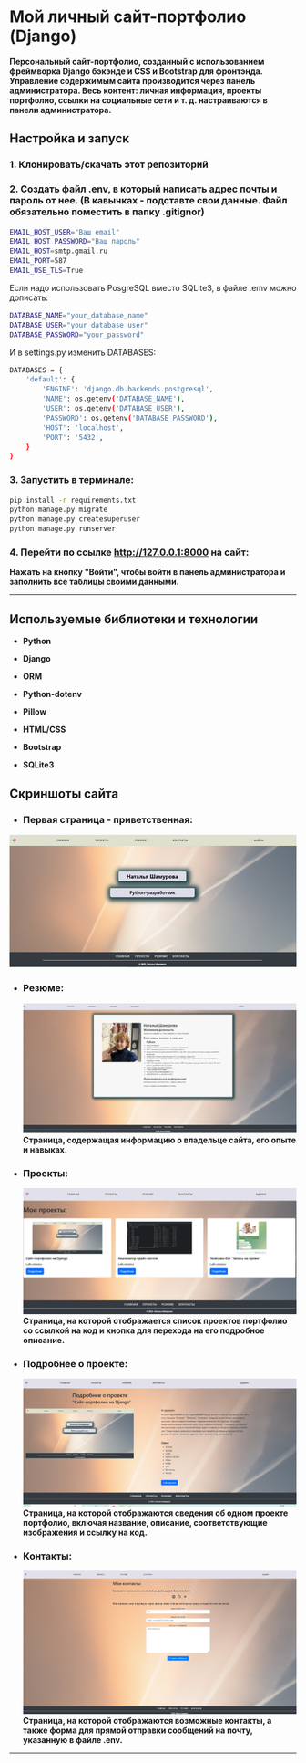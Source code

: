 # Мой личный сайт-портфолио (Django)

 **Персональный сайт-портфолио, созданный с использованием фреймворка Django
 бэкэнде и CSS и Bootstrap для фронтэнда. Управление содержимым сайта производится через панель администратора. Весь контент: личная информация, проекты портфолио, ссылки на социальные сети и т. д. настраиваются в панели администратора.**
## Настройка и запуск 

 ### 1. Клонировать/скачать этот репозиторий
### 2. Создать файл .env, в который написать адрес почты и пароль от нее. (В кавычках - подставте свои данные. Файл обязательно поместить в  папку .gitignor) 
```bash
EMAIL_HOST_USER="Ваш email" 
EMAIL_HOST_PASSWORD="Ваш пароль"
EMAIL_HOST=smtp.gmail.ru
EMAIL_PORT=587
EMAIL_USE_TLS=True
```
Если надо использовать PosgreSQL вместо SQLite3, в файле .emv можно дописать: 
```bash
DATABASE_NAME="your_database_name"
DATABASE_USER="your_database_user"
DATABASE_PASSWORD="your_password"
```
И в settings.py изменить DATABASES:
```bash
DATABASES = {
    'default': {
        'ENGINE': 'django.db.backends.postgresql',
        'NAME': os.getenv('DATABASE_NAME'),
        'USER': os.getenv('DATABASE_USER'),
        'PASSWORD': os.getenv('DATABASE_PASSWORD'),
        'HOST': 'localhost',
        'PORT': '5432',
    }
}

```
### 3. Запустить в терминале:
```bash
pip install -r requirements.txt
python manage.py migrate
python manage.py createsuperuser
python manage.py runserver
```
### 4. Перейти по ссылке http://127.0.0.1:8000 на сайт:
  **Нажать на кнопку "Войти", чтобы войти в панель администратора и заполнить все таблицы своими данными.**


---
## Используемые библиотеки и технологии

- **Python**
- **Django** 
- **ORM** 
- **Python-dotenv** 
- **Pillow** 
- **HTML/CSS** 

- **Bootstrap**
- **SQLite3**

## Скриншоты сайта
- ### Первая страница - приветственная:
 ![Главный экран](image/1.png)

- ### Резюме:
   ![Резюме](image/резюме.png)
 **Страница, содержащая информацию о владельце сайта, его опыте и навыках.**
- ### Проекты:
   ![Проекты](image/проекты.png)
**Страница, на которой отображается список проектов портфолио со ссылкой на код и кнопка для перехода на 
его подробное описание.**
- ### Подробнее о проекте: 
   ![Подробнее](image/подробнее.png)
**Страница, на которой отображаются сведения об одном проекте портфолио, включая название, описание,
соответствующие изображения и ссылку на код.**
- ### Контакты: 
   ![Контакты](image/контакты.png)
**Страница, на которой отображаются возможные контакты, а также форма для прямой отправки сообщений на почту, указанную в файле .env.**
---

